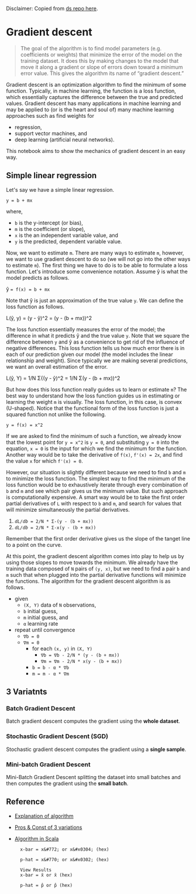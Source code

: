 Disclaimer: Copied from [ds  repo here](https://github.com/vangj/ds).

# Gradient descent

> The goal of the algorithm is to find model parameters (e.g. coefficients or weights) that minimize the error of the model on the training dataset. It does this by making changes to the model that move it along a gradient or slope of errors down toward a minimum error value. This gives the algorithm its name of “gradient descent.”

Gradient descent is an optimization algorithm to find the minimum of some function. Typically, in machine learning, the function is a loss function, which essentially captures the difference between the true and predicted values. Gradient descent has many applications in machine learning and may be applied to (or is the heart and soul of) many machine learning approaches such as find weights for

- regression,
- support vector machines, and
- deep learning (artificial neural networks).

This notebook aims to show the mechanics of gradient descent in an easy way.

## Simple linear regression
Let's say we have a simple linear regression.

```
y = b + mx
```
where,

- `b` is the y-intercept (or bias),
- `m` is the coefficient (or slope),
- `x` is the an independent variable value, and
- `y` is the predicted, dependent variable value.

Now, we want to estimate `m`. There are many ways to estimate `m`, however, we want to use gradient descent to do so (we will not go into the other ways to estimate `m`). The first thing we have to do is to be able to formulate a loss function. Let's introduce some convenience notation. Assume y&#770;  is what the model predicts as follows.

y&#770; `= f(x) = b + mx`

Note that y&#770;  is just an approximation of the true value `y`. We can define the loss function as follows.

L(y&#770;, y) = (y - y&#770;)^2 = (y - (b + mx))^2

The loss function essentially measures the error of the model; the difference in what it predicts y&#770;  and the true value `y`. Note that we square the difference between `y` and y&#770; as a convenience to get rid of the influence of negative differences. This loss function tells us how much error there is in each of our prediction given our model (the model includes the linear relationship and weight). Since typically we are making several predictions, we want an overall estimation of the error.

L(y&#770;, Y) = 1/N Σ{(y - y&#770;)^2 = 1/N Σ(y - (b + mx))^2

But how does this loss function really guides us to learn or estimate `m`? The best way to understand how the loss function guides us in estimating or learning the weight `m` is visually. The loss function, in this case, is convex (U-shaped). Notice that the functional form of the loss function is just a squared function not unlike the following.

`y = f(x) = x^2`

If we are asked to find the minimum of such a function, we already know that the lowest point for `y = x^2` is `y = 0`, and substituting `y = 0` into the equation, `x = 0` is the input for which we find the minimum for the function. Another way would be to take the derivative of `f(x)`, `f'(x) = 2x`, and find the value `x` for which `f'(x) = 0`.

However, our situation is slightly different because we need to find `b` and `m` to minimize the loss function. The simplest way to find the minimum of the loss function would be to exhaustively iterate through every combination of `b` and `m` and see which pair gives us the minimum value. But such approach is computationally expensive. A smart way would be to take the first order partial derivatives of `L` with respect to `b` and `m`, and search for values that will minimize simultaneously the partial derivatives.

1. *`dL/db`*` = 2/N * Σ-(y - (b + mx))`
2. *`dL/db`*` = 2/N * Σ-x(y - (b + mx))`

Remember that the first order derivative gives us the slope of the tanget line to a point on the curve.

At this point, the gradient descent algorithm comes into play to help us by using those slopes to move towards the minimum. We already have the training data composed of `N` pairs of  `(y, x)`, but we need to find a pair `b` and `m` such that when plugged into the partial derivative functions will minimize the functions. The algorithm for the gradient descent algorithm is as follows.

- given
    - `(X, Y)` data of  `N` observations,
    - `b` initial guess,
    - `m` initial guess, and
    - `α` learning rate
- repeat until convergence
    - `∇b = 0`
    - `∇m = 0`
        - for each `(x, y)` in `(X, Y)`
            - `∇b = ∇b - 2/N * (y - (b + mx))`
            - `∇m = ∇m - 2/N * x(y - (b + mx))`
        - `b = b - α * ∇b`
        - `m = m - α * ∇m`

## 3 Variatnts

### Batch Gradient Descent

Batch gradient descent computes the gradient using the **whole dataset**.

### Stochastic Gradient Descent (SGD)

Stochastic gradient descent computes the gradient using a **single sample**.

### Mini-batch Gradient Descent

Mini-Batch Gradient Descent splitting the dataset into small batches and then computes the gradient using the **small batch**.

## Reference

- [Explanation of algorithm](https://github.com/vangj/ds)
- [Pros & Const of 3 variations](https://machinelearningmastery.com/gentle-introduction-mini-batch-gradient-descent-configure-batch-size/)
- [Algorithm in Scala](https://www.zepl.com/viewer/notebooks/bm90ZTovL3lhcmF2aW5kLzJiMzMwN2MzMzMzNTQ0M2ZiOTg1ODA5NGNhNjBmMDBiL25vdGUuanNvbg)
        
        x-bar = x&#772; or x&#x0304; (hex)
        
        p-hat = x&#770; or x&#x0302; (hex)
        
        View Results
        x-bar = x̄ or x̄ (hex)
        
        p-hat = p̂ or p̂ (hex)
